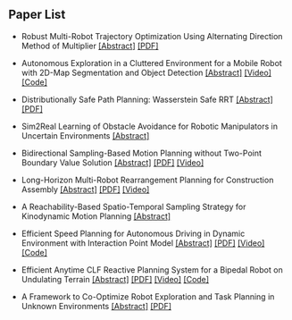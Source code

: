 ## Paper List

- Robust Multi-Robot Trajectory Optimization Using Alternating Direction Method of Multiplier 
[[Abstract]](https://events.infovaya.com/presentation?id=90356)
[[PDF]](https://arxiv.org/pdf/2111.07016.pdf)

- Autonomous Exploration in a Cluttered Environment for a Mobile Robot with 2D-Map Segmentation and Object Detection
[[Abstract]](https://events.infovaya.com/presentation?id=90359)
[[Video]](https://www.youtube.com/watch?v=2d7KO31L7ac)
[[Code]](https://github.com/KimHyung/autonomous_exploration)

- Distributionally Safe Path Planning: Wasserstein Safe RRT
[[Abstract]](https://events.infovaya.com/presentation?id=90362)
[[PDF]](https://www.osti.gov/pages/servlets/purl/1878051)

- Sim2Real Learning of Obstacle Avoidance for Robotic Manipulators in Uncertain Environments
[[Abstract]](https://events.infovaya.com/presentation?id=90365)

- Bidirectional Sampling-Based Motion Planning without Two-Point Boundary Value Solution
[[Abstract]](https://events.infovaya.com/presentation?id=90368)
[[PDF]](https://arxiv.org/pdf/2010.14692.pdf)
[[Video]](https://ieeexplore.ieee.org/ielx7/8860/9970416/9823400/supp1-3181947.mp4?arnumber=9823400)

- Long-Horizon Multi-Robot Rearrangement Planning for Construction Assembly
[[Abstract]](https://events.infovaya.com/presentation?id=90371)
[[PDF]](https://arxiv.org/pdf/2106.02489.pdf)
[[Video]](https://www.youtube.com/watch?v=GqhouvL5dig)

- A Reachability-Based Spatio-Temporal Sampling Strategy for Kinodynamic Motion Planning
[[Abstract]](https://events.infovaya.com/presentation?id=90374)

- Efficient Speed Planning for Autonomous Driving in Dynamic Environment with Interaction Point Model
[[Abstract]](https://events.infovaya.com/presentation?id=90377)
[[PDF]](https://arxiv.org/pdf/2209.09013.pdf)
[[Video]](https://www.youtube.com/watch?v=n644Pj4Q9yo)
[[Code]](https://github.com/ChenYingbing/IPM-Planner)

- Efficient Anytime CLF Reactive Planning System for a Bipedal Robot on Undulating Terrain
[[Abstract]](https://events.infovaya.com/presentation?id=90380)
[[PDF]](https://arxiv.org/pdf/2108.06699.pdf)
[[Video]](https://www.youtube.com/watch?v=7lF_YEbqfYQ)
[[Code]](https://github.com/UMich-BipedLab/CLF_reactive_planning_system)

- A Framework to Co-Optimize Robot Exploration and Task Planning in Unknown Environments
[[Abstract]](https://events.infovaya.com/presentation?id=90383)
[[PDF]](https://nicsefc.ee.tsinghua.edu.cn/%2Fnics_file%2Fpdf%2F25b45817-05ed-452f-940d-542aab333918.pdf)

